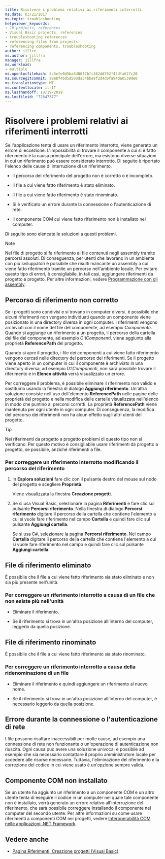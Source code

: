 ```yaml
---
title: Risolvere i problemi relativi ai riferimenti interrotti
ms.date: 03/21/2017
ms.topic: troubleshooting
helpviewer_keywords:
- C# projects, references
- Visual Basic projects, references
- troubleshooting references
- referencing files from projects
- referencing components, troubleshooting
author: jillre
ms.author: jillfra
manager: jillfra
ms.workload:
- multiple
ms.openlocfilehash: 3c5efe0d5ba8d00f7bfc362dd702f45dfa627c20
ms.sourcegitcommit: a8e8f4bd5d508da34bbe9f2d4d9fa94da0539de0
ms.translationtype: MT
ms.contentlocale: it-IT
ms.lasthandoff: 10/19/2019
ms.locfileid: "72647377"
---
```

# <a name="troubleshoot-broken-references"></a>Risolvere i problemi relativi ai riferimenti interrotti

Se l'applicazione tenta di usare un riferimento interrotto, viene generato un errore di eccezione. L'impossibilità di trovare il componente a cui si è fatto riferimento è la causa principale dell'errore, ma esistono diverse situazioni in cui un riferimento può essere considerato interrotto. Di seguito è riportato l'elenco delle cause di interruzione di un riferimento.

- Il percorso del riferimento del progetto non è corretto o è incompleto.

- Il file a cui viene fatto riferimento è stato eliminato.

- Il file a cui viene fatto riferimento è stato rinominato.

- Si è verificato un errore durante la connessione o l'autenticazione di rete.

- Il componente COM cui viene fatto riferimento non è installato nel computer.

Di seguito sono elencate le soluzioni a questi problemi.

> [!NOTE]
> Nel file di progetto si fa riferimento ai file contenuti negli assembly tramite percorsi assoluti. Di conseguenza, per utenti che lavorano in un ambiente con più sviluppatori è possibile che risulti mancante un assembly a cui viene fatto riferimento tramite un percorso nell'ambiente locale. Per evitare questo tipo di errori, è consigliabile, in tali casi, aggiungere riferimenti da progetto a progetto. Per altre informazioni, vedere [Programmazione con gli assembly](/dotnet/framework/app-domains/programming-with-assemblies).

## <a name="reference-path-is-incorrect"></a>Percorso di riferimento non corretto

Se i progetti sono condivisi e si trovano in computer diversi, è possibile che alcuni riferimenti non vengano individuati quando un componente viene posizionato in una directory diversa in ogni computer. I riferimenti vengono archiviati con il nome del file del componente, ad esempio *Componente*. Quando si aggiunge un riferimento a un progetto, il percorso della cartella del file del componente, ad esempio *C:\Componenti*, viene aggiunto alla proprietà **ReferencePath** del progetto.

Quando si apre il progetto, i file dei componenti a cui viene fatto riferimento vengono cercati nelle directory del percorso dei riferimenti. Se il progetto viene aperto in un computer in cui il componente è archiviato in una directory diversa, ad esempio *D:\Componenti*, non sarà possibile trovare il riferimento e in **Elenco attività** verrà visualizzato un errore.

Per correggere il problema, è possibile eliminare il riferimento non valido e sostituirlo usando la finestra di dialogo **Aggiungi riferimento**. Un'altra soluzione consiste nell'uso dell'elemento **ReferencePath** nelle pagine delle proprietà del progetto e nella modifica delle cartelle visualizzate nell'elenco in modo che puntino ai percorsi corretti. La proprietà **ReferencePath** viene mantenuta per ogni utente in ogni computer. Di conseguenza, la modifica del percorso dei riferimenti non ha alcun effetto sugli altri utenti del progetto.

> [!TIP]
> Nei riferimenti da progetto a progetto problemi di questo tipo non si verificano. Per questo motivo è consigliabile usare riferimenti da progetto a progetto, se possibile, anziché riferimenti a file.

### <a name="to-fix-a-broken-project-reference-by-correcting-the-reference-path"></a>Per correggere un riferimento interrotto modificando il percorso del riferimento

1. In **Esplora soluzioni** fare clic con il pulsante destro del mouse sul nodo del progetto e scegliere **Proprietà**.

   Viene visualizzata la finestra **Creazione progetti**.

1. Se si usa Visual Basic, selezionare la pagina **Riferimenti** e fare clic sul pulsante **Percorsi riferimento**. Nella finestra di dialogo **Percorsi riferimento** digitare il percorso della cartella che contiene l'elemento a cui si vuole fare riferimento nel campo **Cartella** e quindi fare clic sul pulsante **Aggiungi cartella**.

    Se si usa C#, selezionare la pagina **Percorsi riferimento**. Nel campo **Cartella** digitare il percorso della cartella che contiene l'elemento a cui si vuole fare riferimento nel campo e quindi fare clic sul pulsante **Aggiungi cartella**.

## <a name="referenced-file-has-been-deleted"></a>File di riferimento eliminato

È possibile che il file a cui viene fatto riferimento sia stato eliminato e non sia più presente nell'unità.

### <a name="to-fix-a-broken-project-reference-for-a-file-that-no-longer-exists-on-your-drive"></a>Per correggere un riferimento interrotto a causa di un file che non esiste più nell'unità

- Eliminare il riferimento.

- Se il riferimento si trova in un'altra posizione all'interno del computer, leggerlo da quella posizione.

## <a name="referenced-file-has-been-renamed"></a>File di riferimento rinominato

È possibile che il file a cui viene fatto riferimento sia stato rinominato.

### <a name="to-fix-a-broken-reference-for-a-file-that-has-been-renamed"></a>Per correggere un riferimento interrotto a causa della ridenominazione di un file

- Eliminare il riferimento e quindi aggiungere un riferimento al nuovo nome.

- Se il riferimento si trova in un'altra posizione all'interno del computer, è necessario leggerlo da quella posizione.

## <a name="network-connection-or-authentication-has-failed"></a>Errore durante la connessione o l'autenticazione di rete

I file possono risultare inaccessibili per molte cause, ad esempio una connessione di rete non funzionante o un'operazione di autenticazione non riuscita. Ogni causa può avere una soluzione univoca; è possibile ad esempio che sia necessario contattare il proprio amministratore locale per accedere alle risorse necessarie. Tuttavia, l'eliminazione del riferimento e la correzione del codice in cui viene usato è un'opzione sempre valida.

## <a name="com-component-is-not-installed-on-computer"></a>Componente COM non installato

Se un utente ha aggiunto un riferimento a un componente COM e un altro utente tenta di eseguire il codice in un computer nel quale tale componente non è installato, verrà generato un errore relativo all'interruzione del riferimento, che sarà possibile correggere installando il componente nel computer del secondo utente. Per altre informazioni su come usare riferimenti a componenti COM nei progetti, vedere [Interoperabilità COM nelle applicazioni .NET Framework](/dotnet/visual-basic/programming-guide/com-interop/com-interoperability-in-net-framework-applications).

## <a name="see-also"></a>Vedere anche

- [Pagina Riferimenti, Creazione progetti (Visual Basic)](../ide/reference/references-page-project-designer-visual-basic.md)